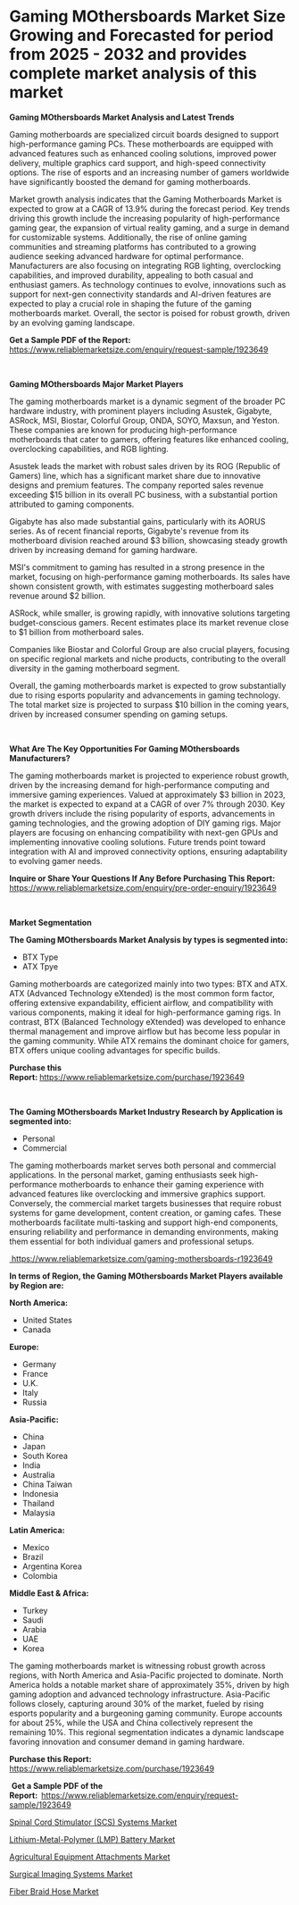 <p><h1>Gaming MOthersboards Market Size Growing and Forecasted for period from 2025 - 2032 and provides complete market analysis of this market</h1></p><p><strong>Gaming MOthersboards Market Analysis and Latest Trends</strong></p>
<p><p>Gaming motherboards are specialized circuit boards designed to support high-performance gaming PCs. These motherboards are equipped with advanced features such as enhanced cooling solutions, improved power delivery, multiple graphics card support, and high-speed connectivity options. The rise of esports and an increasing number of gamers worldwide have significantly boosted the demand for gaming motherboards.</p><p>Market growth analysis indicates that the Gaming Motherboards Market is expected to grow at a CAGR of 13.9% during the forecast period. Key trends driving this growth include the increasing popularity of high-performance gaming gear, the expansion of virtual reality gaming, and a surge in demand for customizable systems. Additionally, the rise of online gaming communities and streaming platforms has contributed to a growing audience seeking advanced hardware for optimal performance. Manufacturers are also focusing on integrating RGB lighting, overclocking capabilities, and improved durability, appealing to both casual and enthusiast gamers. As technology continues to evolve, innovations such as support for next-gen connectivity standards and AI-driven features are expected to play a crucial role in shaping the future of the gaming motherboards market. Overall, the sector is poised for robust growth, driven by an evolving gaming landscape.</p></p>
<p><strong>Get a Sample PDF of the Report:&nbsp;</strong> <a href="https://www.reliablemarketsize.com/enquiry/request-sample/1923649?utm_campaign=2041&utm_medium=2&utm_source=Github&utm_content=ia&utm_term=28032025&utm_id=gaming-mothersboards">https://www.reliablemarketsize.com/enquiry/request-sample/1923649</a></p>
<p>&nbsp;</p>
<p><strong>Gaming MOthersboards Major Market Players</strong></p>
<p><p>The gaming motherboards market is a dynamic segment of the broader PC hardware industry, with prominent players including Asustek, Gigabyte, ASRock, MSI, Biostar, Colorful Group, ONDA, SOYO, Maxsun, and Yeston. These companies are known for producing high-performance motherboards that cater to gamers, offering features like enhanced cooling, overclocking capabilities, and RGB lighting.</p><p>Asustek leads the market with robust sales driven by its ROG (Republic of Gamers) line, which has a significant market share due to innovative designs and premium features. The company reported sales revenue exceeding $15 billion in its overall PC business, with a substantial portion attributed to gaming components.</p><p>Gigabyte has also made substantial gains, particularly with its AORUS series. As of recent financial reports, Gigabyte's revenue from its motherboard division reached around $3 billion, showcasing steady growth driven by increasing demand for gaming hardware. </p><p>MSI's commitment to gaming has resulted in a strong presence in the market, focusing on high-performance gaming motherboards. Its sales have shown consistent growth, with estimates suggesting motherboard sales revenue around $2 billion.</p><p>ASRock, while smaller, is growing rapidly, with innovative solutions targeting budget-conscious gamers. Recent estimates place its market revenue close to $1 billion from motherboard sales.</p><p>Companies like Biostar and Colorful Group are also crucial players, focusing on specific regional markets and niche products, contributing to the overall diversity in the gaming motherboard segment.</p><p>Overall, the gaming motherboards market is expected to grow substantially due to rising esports popularity and advancements in gaming technology. The total market size is projected to surpass $10 billion in the coming years, driven by increased consumer spending on gaming setups.</p></p>
<p>&nbsp;</p>
<p><strong>What Are The Key Opportunities For Gaming MOthersboards Manufacturers?</strong></p>
<p><p>The gaming motherboards market is projected to experience robust growth, driven by the increasing demand for high-performance computing and immersive gaming experiences. Valued at approximately $3 billion in 2023, the market is expected to expand at a CAGR of over 7% through 2030. Key growth drivers include the rising popularity of esports, advancements in gaming technologies, and the growing adoption of DIY gaming rigs. Major players are focusing on enhancing compatibility with next-gen GPUs and implementing innovative cooling solutions. Future trends point toward integration with AI and improved connectivity options, ensuring adaptability to evolving gamer needs.</p></p>
<p><strong>Inquire or Share Your Questions If Any Before Purchasing This Report:</strong> <a href="https://www.reliablemarketsize.com/enquiry/pre-order-enquiry/1923649?utm_campaign=2041&utm_medium=2&utm_source=Github&utm_content=ia&utm_term=28032025&utm_id=gaming-mothersboards">https://www.reliablemarketsize.com/enquiry/pre-order-enquiry/1923649</a></p>
<p>&nbsp;</p>
<p><strong>Market Segmentation</strong></p>
<p><strong>The Gaming MOthersboards Market Analysis by types is segmented into:</strong></p>
<p><ul><li>BTX Type</li><li>ATX Tpye</li></ul></p>
<p><p>Gaming motherboards are categorized mainly into two types: BTX and ATX. ATX (Advanced Technology eXtended) is the most common form factor, offering extensive expandability, efficient airflow, and compatibility with various components, making it ideal for high-performance gaming rigs. In contrast, BTX (Balanced Technology eXtended) was developed to enhance thermal management and improve airflow but has become less popular in the gaming community. While ATX remains the dominant choice for gamers, BTX offers unique cooling advantages for specific builds.</p></p>
<p><strong>Purchase this Report:&nbsp;</strong><a href="https://www.reliablemarketsize.com/purchase/1923649?utm_campaign=2041&utm_medium=2&utm_source=Github&utm_content=ia&utm_term=28032025&utm_id=gaming-mothersboards">https://www.reliablemarketsize.com/purchase/1923649</a></p>
<p>&nbsp;</p>
<p><strong>The Gaming MOthersboards Market Industry Research by Application is segmented into:</strong></p>
<p><ul><li>Personal</li><li>Commercial</li></ul></p>
<p><p>The gaming motherboards market serves both personal and commercial applications. In the personal market, gaming enthusiasts seek high-performance motherboards to enhance their gaming experience with advanced features like overclocking and immersive graphics support. Conversely, the commercial market targets businesses that require robust systems for game development, content creation, or gaming cafes. These motherboards facilitate multi-tasking and support high-end components, ensuring reliability and performance in demanding environments, making them essential for both individual gamers and professional setups.</p></p>
<p><a href="https://www.reliablemarketsize.com/gaming-mothersboards-r1923649?utm_campaign=2041&utm_medium=2&utm_source=Github&utm_content=ia&utm_term=28032025&utm_id=gaming-mothersboards">&nbsp;https://www.reliablemarketsize.com/gaming-mothersboards-r1923649</a></p>
<p><strong>In terms of Region, the Gaming MOthersboards Market Players available by Region are:</strong></p>
<p>
    <p> <strong> North America: </strong>
        <ul>
            <li>United States</li>
            <li>Canada</li>
        </ul>
        </p> 
    <p> <strong> Europe: </strong>
        <ul>
            <li>Germany</li>
            <li>France</li>
            <li>U.K.</li>
            <li>Italy</li>
            <li>Russia</li>
        </ul>
        </p> 
    <p> <strong> Asia-Pacific: </strong>
        <ul>
            <li>China</li>
            <li>Japan</li>
            <li>South Korea</li>
            <li>India</li>
            <li>Australia</li>
            <li>China Taiwan</li>
            <li>Indonesia</li>
            <li>Thailand</li>
            <li>Malaysia</li>
        </ul>
        </p> 
    <p> <strong> Latin America: </strong>
        <ul>
            <li>Mexico</li>
            <li>Brazil</li>
            <li>Argentina Korea</li>
            <li>Colombia</li>
        </ul>
        </p> 
    <p> <strong> Middle East & Africa: </strong>
        <ul>
            <li>Turkey</li>
            <li>Saudi</li>
            <li>Arabia</li>
            <li>UAE</li>
            <li>Korea</li>
        </ul>
    </p>
    </p>
<p><p>The gaming motherboards market is witnessing robust growth across regions, with North America and Asia-Pacific projected to dominate. North America holds a notable market share of approximately 35%, driven by high gaming adoption and advanced technology infrastructure. Asia-Pacific follows closely, capturing around 30% of the market, fueled by rising esports popularity and a burgeoning gaming community. Europe accounts for about 25%, while the USA and China collectively represent the remaining 10%. This regional segmentation indicates a dynamic landscape favoring innovation and consumer demand in gaming hardware.</p></p>
<p><strong>Purchase this Report: </strong><a href="https://www.reliablemarketsize.com/purchase/1923649?utm_campaign=2041&utm_medium=2&utm_source=Github&utm_content=ia&utm_term=28032025&utm_id=gaming-mothersboards">https://www.reliablemarketsize.com/purchase/1923649</a></p>
<p>&nbsp;<strong>Get a Sample PDF of the Report:&nbsp;&nbsp;</strong><a href="https://www.reliablemarketsize.com/enquiry/request-sample/1923649?utm_campaign=2041&utm_medium=2&utm_source=Github&utm_content=ia&utm_term=28032025&utm_id=gaming-mothersboards">https://www.reliablemarketsize.com/enquiry/request-sample/1923649</a></p>
<p><strong></strong></p>
<p><p><a href="https://github.com/viohlbrenksf/Market-Research-Report-List-1/blob/main/spinal-cord-stimulator-scs-systems-market.md?utm_campaign=2041&utm_medium=2&utm_source=Github&utm_content=ia&utm_term=28032025&utm_id=gaming-mothersboards">Spinal Cord Stimulator (SCS) Systems Market</a></p><p><a href="https://github.com/ifsahvadenah/Market-Research-Report-List-1/blob/main/lithium-metal-polymer-lmp-battery-market.md?utm_campaign=2041&utm_medium=2&utm_source=Github&utm_content=ia&utm_term=28032025&utm_id=gaming-mothersboards">Lithium-Metal-Polymer (LMP) Battery Market</a></p><p><a href="https://github.com/ashepherd82/Market-Research-Report-List-7/blob/main/agricultural-equipment-attachments-market.md?utm_campaign=2041&utm_medium=2&utm_source=Github&utm_content=ia&utm_term=28032025&utm_id=gaming-mothersboards">Agricultural Equipment Attachments Market</a></p><p><a href="https://github.com/merzafairy04/Market-Research-Report-List-1/blob/main/surgical-imaging-systems-market.md?utm_campaign=2041&utm_medium=2&utm_source=Github&utm_content=ia&utm_term=28032025&utm_id=gaming-mothersboards">Surgical Imaging Systems Market</a></p><p><a href="https://github.com/vasosblenksk/Market-Research-Report-List-1/blob/main/fiber-braid-hose-market.md?utm_campaign=2041&utm_medium=2&utm_source=Github&utm_content=ia&utm_term=28032025&utm_id=gaming-mothersboards">Fiber Braid Hose Market</a></p></p>